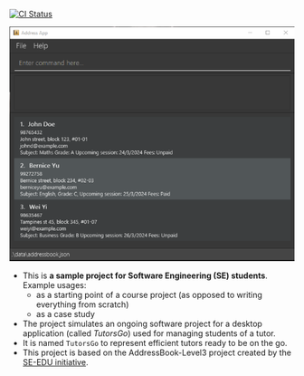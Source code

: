 [![CI Status](https://github.com/AY2324S2-CS2103-F15-2/tp/workflows/Java%20CI/badge.svg)](https://github.com/AY2324S2-CS2103-F15-2/tp/actions)

![Ui](docs/images/Ui.png)

* This is **a sample project for Software Engineering (SE) students**.<br>
  Example usages:
  * as a starting point of a course project (as opposed to writing everything from scratch)
  * as a case study
* The project simulates an ongoing software project for a desktop application (called _TutorsGo_) used for managing students of a tutor.
* It is named `TutorsGo` to represent efficient tutors ready to be on the go.
* This project is based on the AddressBook-Level3 project created by the [SE-EDU initiative](https://se-education.org).

